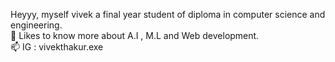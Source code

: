 Heyyy, myself vivek a final year student of diploma in computer science and engineering.              
🔰 Likes to know more about A.I , M.L and Web development.        
📫 IG : vivekthakur.exe

